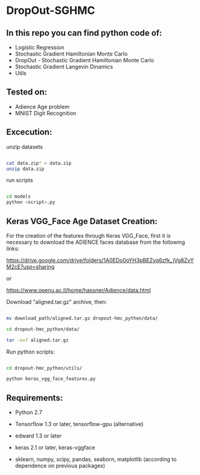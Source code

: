 # DropOut-SGHMC

## In this repo you can find python code of:
* Logistic Regression
* Stochastic Gradient Hamiltonian Monte Carlo
* DropOut - Stochastic Gradient Hamiltonian Monte Carlo
* Stochastic Gradient Langevin Dinamics
* Utils

## Tested on:

* Adience Age problem
* MNIST Digit Recognition

## Excecution:

unzip datasets

~~~bash

cat data.zip* > data.zip
unzip data.zip

~~~

run scripts

~~~bash

cd models
python <script>.py

~~~


## Keras VGG_Face Age Dataset Creation:

For the creation of the features through Keras VGG_Face, first it is necessary to download the ADIENCE faces database from the following links:

https://drive.google.com/drive/folders/1A0EDo0oYH3pBEZyq6zfk_jVg8ZvYM2cE?usp=sharing

or

https://www.openu.ac.il/home/hassner/Adience/data.html

Download "aligned.tar.gz" archive, then:

~~~bash

mv download_path/aligned.tar.gz dropout-hmc_python/data/

cd dropout-hmc_python/data/

tar -xvf aligned.tar.gz 

~~~


Run python scripts:

~~~bash

cd dropout-hmc_python/utils/

python keras_vgg_face_features.py

~~~



## Requirements:

* Python 2.7

* Tensorflow 1.3 or later, tensorflow-gpu (alternative)
* edward 1.3 or later
* keras 2.1 or later, keras-vggface
* sklearn, numpy, scipy, pandas, seaborn, matplotlib (according to dependence on previous packages)
